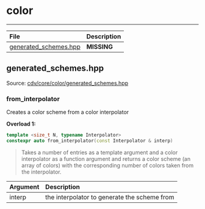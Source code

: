 # color



***



|File|Description|
| :-- | :-- |
| [generated_schemes.hpp](#generated_schemeshpp) | __MISSING__ |


## generated_schemes.hpp

Source: [cdv/core/color/generated_schemes.hpp](/include/cdv/core/color/generated_schemes.hpp)


### from_interpolator

Creates a color scheme from a color interpolator

**Overload 1:**

```c++
template <size_t N, typename Interpolator>
constexpr auto from_interpolator(const Interpolator & interp)
```

> Takes a number of entries as a template argument and a color interpolator as a function argument and returns a color scheme (an array of colors) with the corresponding number of colors taken from the interpolator.

|Argument|Description|
| :-- | :-- |
| interp | the interpolator to generate the scheme from |





<br />



